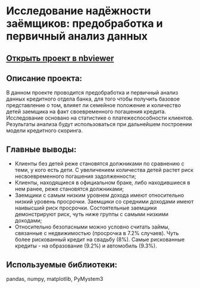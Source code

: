 # Исследование надёжности заёмщиков: предобработка и первичный анализ данных
## [Открыть проект в nbviewer](https://nbviewer.jupyter.org/github/mr-drozdov/yandex-practicum-projects/blob/main/bank_loan_data_preprocessing/bank_loan_data_preprocessing.ipynb)
## Описание проекта:
В данном проекте проводится предобработка и первичный анализ данных кредитного отдела банка, для того чтобы получить базовое представление о том, влияет ли семейное положение и количество детей заемщика на факт своевременного погашения кредита. Исследование основано на статистике о платежеспособности клиентов. Результаты анализа будут использоваться при дальнейшем построении модели кредитного скоринга.

## Главные выводы:
* Клиенты без детей реже становятся должниками по сравнению с теми, у кого есть дети. С увеличением количества детей растет риск несвоевременного погашения задолженности;
* Клиенты, находящиеся в официальном браке, либо находившиеся в нем ранее, реже становятся должниками;
* Заемщики с самым низким уровнем дохода имеют относительно низкий уровень просрочки. Заемщики со средними доходами имеют наивысший риск просрочки. Состоятельные заемщики демонстрируют риск, чуть ниже группы с самыми низкими доходами;
* Относительно безопасными можно условно считать займы, связанные с недвижимостью (просрочка в 7.2% случаев). Чуть более рискованный кредит на свадьбу (8%). Самые рискованные кредиты - на образование (9.2%) и автомобиль (9.3%).

## Используемые библиотеки:
pandas, numpy, matplotlib, PyMystem3
